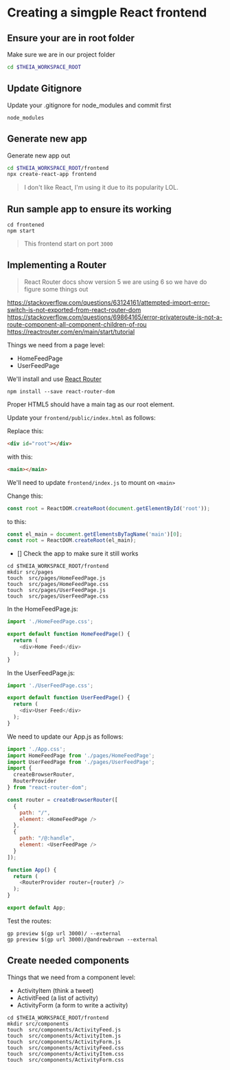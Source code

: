 # Creating a simgple React frontend

## Ensure your are in root folder
Make sure we are in our project folder
```sh
cd $THEIA_WORKSPACE_ROOT
```

## Update Gitignore
Update your .gitignore for node_modules and commit first
```
node_modules
```

## Generate new app
Generate new app out
```sh
cd $THEIA_WORKSPACE_ROOT/frontend
npx create-react-app frontend
```

> I don't like React, I'm using it due to its popularity LOL.

## Run sample app to ensure its working

```
cd frontened
npm start
```

> This frontend start on port `3000`

## Implementing a Router

> React Router docs show version 5 we are using 6 so we have do figure some things out

https://stackoverflow.com/questions/63124161/attempted-import-error-switch-is-not-exported-from-react-router-dom
https://stackoverflow.com/questions/69864165/error-privateroute-is-not-a-route-component-all-component-children-of-rou
https://reactrouter.com/en/main/start/tutorial

Things we need from a page level:
- HomeFeedPage
- UserFeedPage

We'll install and use [React Router](https://v5.reactrouter.com/web/guides/quick-start)

```
npm install --save react-router-dom
```

Proper HTML5 should have a main tag as our root element.

Update your `frontend/public/index.html` as follows:

Replace this:

```html
<div id="root"></div>
```

with this:

```html
<main></main>
```

We'll need to update `frontend/index.js` to mount on `<main>`


Change this:
```js
const root = ReactDOM.createRoot(document.getElementById('root'));
```

to this:

```js
const el_main = document.getElementsByTagName('main')[0];
const root = ReactDOM.createRoot(el_main);
```

- [] Check the app to make sure it still works

```
cd $THEIA_WORKSPACE_ROOT/frontend
mkdir src/pages
touch  src/pages/HomeFeedPage.js
touch  src/pages/HomeFeedPage.css
touch  src/pages/UserFeedPage.js
touch  src/pages/UserFeedPage.css
```

In the HomeFeedPage.js:

```js
import './HomeFeedPage.css';

export default function HomeFeedPage() {
  return (
    <div>Home Feed</div>
  );
}
```

In the UserFeedPage.js:
```js
import './UserFeedPage.css';

export default function UserFeedPage() {
  return (
    <div>User Feed</div>
  );
}
```

We need to update our App.js as follows:

```js
import './App.css';
import HomeFeedPage from './pages/HomeFeedPage';
import UserFeedPage from './pages/UserFeedPage';
import {
  createBrowserRouter,
  RouterProvider
} from "react-router-dom";

const router = createBrowserRouter([
  {
    path: "/",
    element: <HomeFeedPage />
  },
  {
    path: "/@:handle",
    element: <UserFeedPage />
  }
]);

function App() {
  return (
    <RouterProvider router={router} />
  );
}

export default App;
```

Test the routes:
```
gp preview $(gp url 3000)/ --external
gp preview $(gp url 3000)/@andrewbrown --external
```

## Create needed components

Things that we need from a component level:
- ActivityItem (think a tweet)
- ActivitFeed (a list of activity)
- ActivityForm (a form to write a activity)

```
cd $THEIA_WORKSPACE_ROOT/frontend
mkdir src/components
touch  src/components/ActivityFeed.js
touch  src/components/ActivityItem.js
touch  src/components/ActivityForm.js
touch  src/components/ActivityFeed.css
touch  src/components/ActivityItem.css
touch  src/components/ActivityForm.css
```